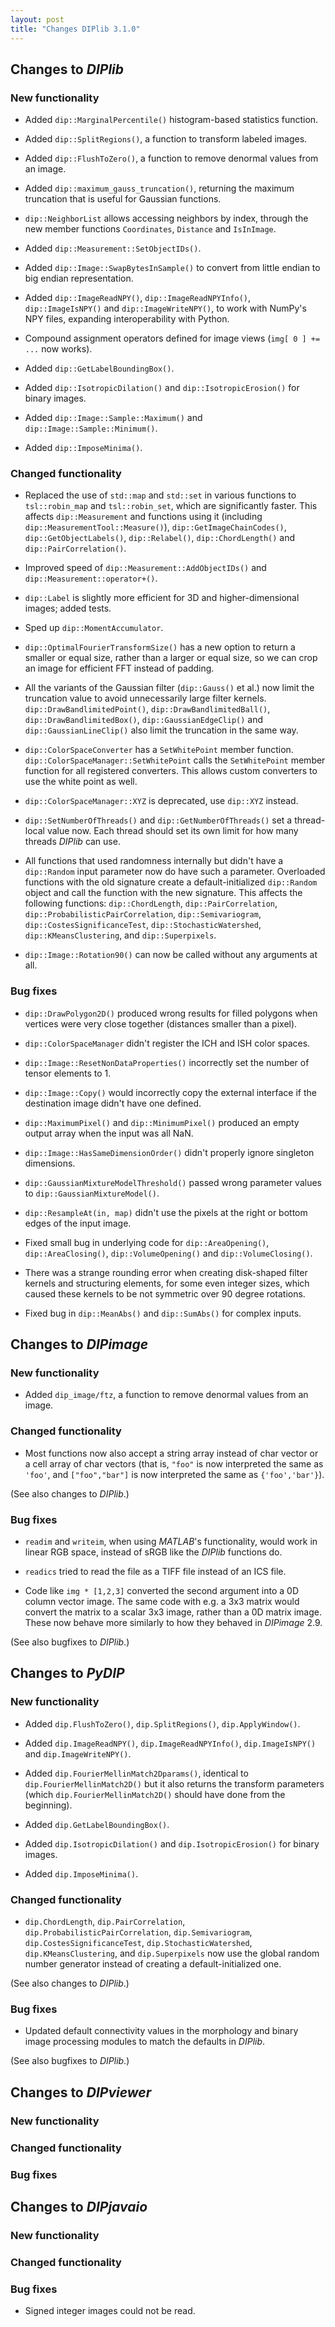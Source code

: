 ```yaml
---
layout: post
title: "Changes DIPlib 3.1.0"
---
```


## Changes to *DIPlib*

### New functionality

- Added `dip::MarginalPercentile()` histogram-based statistics function.

- Added `dip::SplitRegions()`, a function to transform labeled images.

- Added `dip::FlushToZero()`, a function to remove denormal values from an image.

- Added `dip::maximum_gauss_truncation()`, returning the maximum truncation that is useful for Gaussian functions.

- `dip::NeighborList` allows accessing neighbors by index, through the new member functions `Coordinates`,
  `Distance` and `IsInImage`.

- Added `dip::Measurement::SetObjectIDs()`.

- Added `dip::Image::SwapBytesInSample()` to convert from little endian to big endian representation.

- Added `dip::ImageReadNPY()`, `dip::ImageReadNPYInfo()`, `dip::ImageIsNPY()` and `dip::ImageWriteNPY()`, to
  work with NumPy's NPY files, expanding interoperability with Python.

- Compound assignment operators defined for image views (`img[ 0 ] += ...` now works).

- Added `dip::GetLabelBoundingBox()`.

- Added `dip::IsotropicDilation()` and `dip::IsotropicErosion()` for binary images.

- Added `dip::Image::Sample::Maximum()` and `dip::Image::Sample::Minimum()`.

- Added `dip::ImposeMinima()`.

### Changed functionality

- Replaced the use of `std::map` and `std::set` in various functions to `tsl::robin_map` and
  `tsl::robin_set`, which are significantly faster. This affects `dip::Measurement` and functions
  using it (including `dip::MeasurementTool::Measure()`), `dip::GetImageChainCodes()`, `dip::GetObjectLabels()`,
  `dip::Relabel()`, `dip::ChordLength()` and `dip::PairCorrelation()`.

- Improved speed of `dip::Measurement::AddObjectIDs()` and
  `dip::Measurement::operator+()`.

- `dip::Label` is slightly more efficient for 3D and higher-dimensional images; added tests.

- Sped up `dip::MomentAccumulator`.

- `dip::OptimalFourierTransformSize()` has a new option to return a smaller or equal size, rather than
  a larger or equal size, so we can crop an image for efficient FFT instead of padding.

- All the variants of the Gaussian filter (`dip::Gauss()` et al.) now limit the truncation value to avoid
  unnecessarily large filter kernels. `dip::DrawBandlimitedPoint()`, `dip::DrawBandlimitedBall()`,
  `dip::DrawBandlimitedBox()`, `dip::GaussianEdgeClip()` and `dip::GaussianLineClip()` also limit the
  truncation in the same way.

- `dip::ColorSpaceConverter` has a `SetWhitePoint` member function. `dip::ColorSpaceManager::SetWhitePoint`
  calls the `SetWhitePoint` member function for all registered converters. This allows custom converters
  to use the white point as well.

- `dip::ColorSpaceManager::XYZ` is deprecated, use `dip::XYZ` instead.

- `dip::SetNumberOfThreads()` and `dip::GetNumberOfThreads()` set a thread-local value now. Each
  thread should set its own limit for how many threads *DIPlib* can use.

- All functions that used randomness internally but didn't have a `dip::Random` input parameter now do
  have such a parameter. Overloaded functions with the old signature create a default-initialized
  `dip::Random` object and call the function with the new signature. This affects the following functions:
  `dip::ChordLength`, `dip::PairCorrelation`, `dip::ProbabilisticPairCorrelation`, `dip::Semivariogram`,
  `dip::CostesSignificanceTest`, `dip::StochasticWatershed`, `dip::KMeansClustering`, and `dip::Superpixels`.

- `dip::Image::Rotation90()` can now be called without any arguments at all.

### Bug fixes

- `dip::DrawPolygon2D()` produced wrong results for filled polygons when vertices were very close together
  (distances smaller than a pixel).

- `dip::ColorSpaceManager` didn't register the ICH and ISH color spaces.

- `dip::Image::ResetNonDataProperties()` incorrectly set the number of tensor elements to 1.

- `dip::Image::Copy()` would incorrectly copy the external interface if the destination image didn't have one defined.

- `dip::MaximumPixel()` and `dip::MinimumPixel()` produced an empty output array when the input was all NaN.

- `dip::Image::HasSameDimensionOrder()` didn't properly ignore singleton dimensions.

- `dip::GaussianMixtureModelThreshold()` passed wrong parameter values to `dip::GaussianMixtureModel()`.

- `dip::ResampleAt(in, map)` didn't use the pixels at the right or bottom edges of the input image.

- Fixed small bug in underlying code for `dip::AreaOpening()`, `dip::AreaClosing()`, `dip::VolumeOpening()` and `dip::VolumeClosing()`.

- There was a strange rounding error when creating disk-shaped filter kernels and structuring elements,
  for some even integer sizes, which caused these kernels to be not symmetric over 90 degree rotations.

- Fixed bug in `dip::MeanAbs()` and `dip::SumAbs()` for complex inputs.




## Changes to *DIPimage*

### New functionality

- Added `dip_image/ftz`, a function to remove denormal values from an image.

### Changed functionality

- Most functions now also accept a string array instead of char vector or a cell array of char vectors
  (that is, `"foo"` is now interpreted the same as `'foo'`, and `["foo","bar"]` is now interpreted the
  same as `{'foo','bar'}`).

(See also changes to *DIPlib*.)

### Bug fixes

- `readim` and `writeim`, when using *MATLAB*'s functionality, would work in linear RGB space, instead of sRGB
  like the *DIPlib* functions do.

- `readics` tried to read the file as a TIFF file instead of an ICS file.

- Code like `img * [1,2,3]` converted the second argument into a 0D column vector image. The same code
  with e.g. a 3x3 matrix would convert the matrix to a scalar 3x3 image, rather than a 0D matrix image.
  These now behave more similarly to how they behaved in *DIPimage* 2.9.

(See also bugfixes to *DIPlib*.)




## Changes to *PyDIP*

### New functionality

- Added `dip.FlushToZero()`, `dip.SplitRegions()`, `dip.ApplyWindow()`.

- Added `dip.ImageReadNPY()`, `dip.ImageReadNPYInfo()`, `dip.ImageIsNPY()` and `dip.ImageWriteNPY()`.

- Added `dip.FourierMellinMatch2Dparams()`, identical to `dip.FourierMellinMatch2D()` but it also returns the
  transform parameters (which `dip.FourierMellinMatch2D()` should have done from the beginning).

- Added `dip.GetLabelBoundingBox()`.

- Added `dip.IsotropicDilation()` and `dip.IsotropicErosion()` for binary images.

- Added `dip.ImposeMinima()`.

### Changed functionality

- `dip.ChordLength`, `dip.PairCorrelation`, `dip.ProbabilisticPairCorrelation`, `dip.Semivariogram`,
  `dip.CostesSignificanceTest`, `dip.StochasticWatershed`, `dip.KMeansClustering`, and `dip.Superpixels`
  now use the global random number generator instead of creating a default-initialized one.

(See also changes to *DIPlib*.)

### Bug fixes

- Updated default connectivity values in the morphology and binary image processing modules to match the defaults in *DIPlib*.

(See also bugfixes to *DIPlib*.)




## Changes to *DIPviewer*

### New functionality

### Changed functionality

### Bug fixes




## Changes to *DIPjavaio*

### New functionality

### Changed functionality

### Bug fixes

- Signed integer images could not be read.
